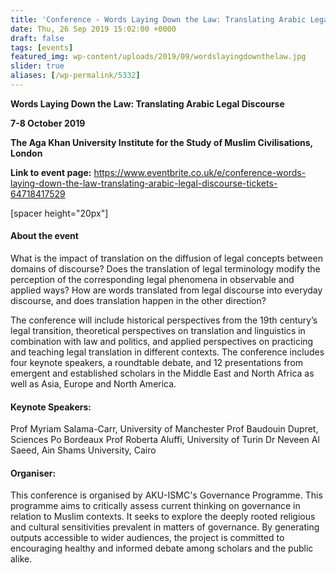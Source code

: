 ```yaml
---
title: 'Conference - Words Laying Down the Law: Translating Arabic Legal Discourse'
date: Thu, 26 Sep 2019 15:02:00 +0000
draft: false
tags: [events]
featured_img: wp-content/uploads/2019/09/wordslayingdownthelaw.jpg
slider: true
aliases: [/wp-permalink/5332]
---
```


<div class="entry-post"><p class="listing-hero-title" data-automation="listing-title"><strong>Words Laying Down the Law: Translating Arabic Legal Discourse</strong></p>
<p data-automation="listing-title"><strong>7-8 October 2019</strong></p>
<p data-automation="listing-title"><strong>The Aga Khan University Institute for the Study of Muslim Civilisations, London</strong></p>
<p data-automation="listing-title"><strong>Link to event page:</strong> <a href="https://www.eventbrite.co.uk/e/conference-words-laying-down-the-law-translating-arabic-legal-discourse-tickets-64718417529">https://www.eventbrite.co.uk/e/conference-words-laying-down-the-law-translating-arabic-legal-discourse-tickets-64718417529</a></p>
<p data-automation="listing-title">[spacer height="20px"]</p>

<h4>About the event</h4>
What is the impact of translation on the diffusion of legal concepts between domains of discourse? Does the translation of legal terminology modify the perception of the corresponding legal phenomena in observable and applied ways? How are words translated from legal discourse into everyday discourse, and does translation happen in the other direction?

The conference will include historical perspectives from the 19th century’s legal transition, theoretical perspectives on translation and linguistics in combination with law and politics, and applied perspectives on practicing and teaching legal translation in different contexts. The conference includes four keynote speakers, a roundtable debate, and 12 presentations from emergent and established scholars in the Middle East and North Africa as well as Asia, Europe and North America.
<h4><strong>Keynote Speakers:</strong></h4>
Prof Myriam Salama-Carr, University of Manchester
Prof Baudouin Dupret, Sciences Po Bordeaux
Prof Roberta Aluffi, University of Turin
Dr Neveen Al Saeed, Ain Shams University, Cairo
<h4>Organiser:</h4>
This conference is organised by AKU-ISMC's Governance Programme. This programme​ aims to critically assess current thinking on governance in relation to Muslim contexts. It seeks to explore the deeply rooted religious and cultural sensitivities prevalent in matters of governance. By generating outputs accessible to wider audiences, the project is committed to encouraging healthy and informed debate among scholars and the public alike.​​​</div>